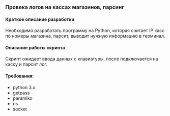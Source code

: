 ### Провека логов на кассах магазинов, парсинг

#### Краткое описание разработки

Необходимо разработать программу на Python, которая считает IP касс по номеры магазина, парсит, выводит нужную информацию в терминал.

#### Описание работы скрипта

Скрипт ожидает ввода  данных с клавиатуры, после подключается на кассу и парсит лог. 

#### Требования:
- python 3.x
- getpass
- paramiko
- os
- socket


